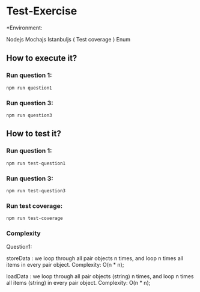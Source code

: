 # Test-Exercise

*Environment:

Nodejs
Mochajs
Istanbuljs ( Test coverage )
Enum

## How to execute it?

### Run question 1:
```
npm run question1
```

### Run question 3:
```
npm run question3
```

## How to test it?

### Run question 1: 
```
npm run test-question1
```

### Run question 3: 
```
npm run test-question3
```

### Run test coverage:
```
npm run test-coverage
```
### Complexity
Question1:

storeData : we loop through all pair objects n times, and loop n times all items in every pair object. Complexity: O(n * n);

loadData : we loop through all pair objects (string) n times, and loop n times all items (string) in every pair object. Complexity: O(n * n);

